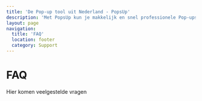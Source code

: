 ```yaml
---
title: 'De Pop-up tool uit Nederland - PopsUp'
description: 'Met PopsUp kun je makkelijk en snel professionele Pop-ups bouwen en integreren in je website, webshop of webapplicatie.'
layout: page
navigation:
  title: 'FAQ'
  location: footer
  category: Support
---
```


# FAQ

Hier komen veelgestelde vragen
